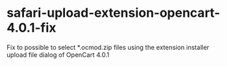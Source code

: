 # safari-upload-extension-opencart-4.0.1-fix
Fix to possible to select *.ocmod.zip files using the extension installer upload file dialog of OpenCart 4.0.1
